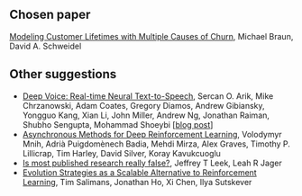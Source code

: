 ## Chosen paper

[Modeling Customer Lifetimes with Multiple Causes of Churn](http://people.stat.sfu.ca/~dac5/meetup1/churn.pdf), Michael Braun, David A. Schweidel

## Other suggestions

* [Deep Voice: Real-time Neural Text-to-Speech](https://arxiv.org/abs/1702.07825), Sercan O. Arik, Mike Chrzanowski, Adam Coates, Gregory Diamos, Andrew Gibiansky, Yongguo Kang, Xian Li, John Miller, Andrew Ng, Jonathan Raiman, Shubho Sengupta, Mohammad Shoeybi \[[blog post](http://research.baidu.com/deep-voice-production-quality-text-speech-system-constructed-entirely-deep-neural-networks/)\]
* [Asynchronous Methods for Deep Reinforcement Learning](https://arxiv.org/abs/1602.01783), Volodymyr Mnih, Adrià Puigdomènech Badia, Mehdi Mirza, Alex Graves, Timothy P. Lillicrap, Tim Harley, David Silver, Koray Kavukcuoglu
* [Is most published research really false?](http://biorxiv.org/content/early/2016/04/27/050575), Jeffrey T Leek, Leah R Jager
* [Evolution Strategies as a Scalable Alternative to Reinforcement Learning](https://arxiv.org/abs/1703.03864), Tim Salimans, Jonathan Ho, Xi Chen, Ilya Sutskever
